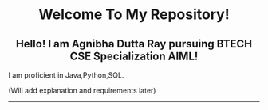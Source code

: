 <div align="center">
<h1>Welcome To My Repository!</h1>
<h2>Hello! I am Agnibha Dutta Ray pursuing BTECH CSE Specialization AIML!</h2>
</div>
<div align="left">
<p>I am proficient in Java,Python,SQL.</p>
<p>(Will add explanation and requirements later)</p>
  <hr>
</div>
